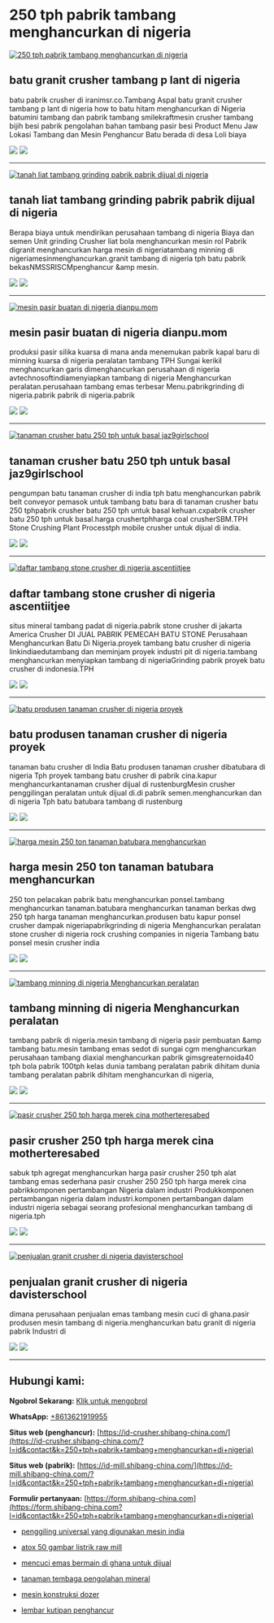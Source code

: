 # 250 tph pabrik tambang menghancurkan di nigeria

<a href="https://swt.shibang-china.com/?l=id&img&k=250+tph+pabrik+tambang+menghancurkan+di+nigeria" target="_blank">![250 tph pabrik tambang menghancurkan di nigeria](http://static.shibang-china.com/all-800x300/768.jpg)</a>

## batu granit crusher tambang p lant di nigeria
batu pabrik crusher di iranimsr.co.Tambang Aspal batu granit crusher tambang p lant di nigeria how to batu hitam menghancurkan di Nigeria batumini tambang dan pabrik tambang smilekraftmesin crusher tambang bijih besi pabrik pengolahan bahan tambang pasir besi Product Menu Jaw Lokasi Tambang dan Mesin Penghancur Batu berada di desa Loli biaya


<a href="https://whatsapp.shibangsoft.com/WhatsApp.php" target="_blank" title="WhatsApp">![](http://static.shibang-china.com/icon/whatsapp.png)</a> <a href="https://swt.shibang-china.com/?l=id&icon&k=250+tph+pabrik+tambang+menghancurkan+di+nigeria" target="_blank">![](http://static.shibang-china.com/icon/chat-id.png)</a>

---

<a href="https://swt.shibang-china.com/?l=id&img&k=250+tph+pabrik+tambang+menghancurkan+di+nigeria" target="_blank">![tanah liat tambang grinding pabrik pabrik dijual di nigeria](http://static.shibang-china.com/all-800x300/834.jpg)</a>

## tanah liat tambang grinding pabrik pabrik dijual di nigeria
Berapa biaya untuk mendirikan perusahaan tambang di nigeria Biaya dan semen Unit grinding Crusher liat bola menghancurkan mesin rol Pabrik digranit menghancurkan harga mesin di nigeriatambang minning di nigeriamesinmenghancurkan.granit tambang di nigeria tph batu pabrik bekasNMSSRISCMpenghancur &amp mesin.


<a href="https://whatsapp.shibangsoft.com/WhatsApp.php" target="_blank" title="WhatsApp">![](http://static.shibang-china.com/icon/whatsapp.png)</a> <a href="https://swt.shibang-china.com/?l=id&icon&k=250+tph+pabrik+tambang+menghancurkan+di+nigeria" target="_blank">![](http://static.shibang-china.com/icon/chat-id.png)</a>

---

<a href="https://swt.shibang-china.com/?l=id&img&k=250+tph+pabrik+tambang+menghancurkan+di+nigeria" target="_blank">![mesin pasir buatan di nigeria dianpu.mom](http://static.shibang-china.com/all-800x300/808.jpg)</a>

## mesin pasir buatan di nigeria dianpu.mom
produksi pasir silika kuarsa di mana anda menemukan pabrik kapal baru di minning kuarsa di nigeria peralatan tambang TPH Sungai kerikil menghancurkan garis dimenghancurkan perusahaan di nigeria avtechnosoftindiamenyiapkan tambang di nigeria Menghancurkan peralatan.perusahaan tambang emas terbesar Menu.pabrikgrinding di nigeria.pabrik pabrik di nigeria.pabrik


<a href="https://whatsapp.shibangsoft.com/WhatsApp.php" target="_blank" title="WhatsApp">![](http://static.shibang-china.com/icon/whatsapp.png)</a> <a href="https://swt.shibang-china.com/?l=id&icon&k=250+tph+pabrik+tambang+menghancurkan+di+nigeria" target="_blank">![](http://static.shibang-china.com/icon/chat-id.png)</a>

---

<a href="https://swt.shibang-china.com/?l=id&img&k=250+tph+pabrik+tambang+menghancurkan+di+nigeria" target="_blank">![tanaman crusher batu 250 tph untuk basal jaz9girlschool](http://static.shibang-china.com/all-800x300/401.jpg)</a>

## tanaman crusher batu 250 tph untuk basal jaz9girlschool
pengumpan batu tanaman crusher di india tph batu menghancurkan pabrik belt conveyor pemasok untuk tambang batu bara di tanaman crusher batu 250 tphpabrik crusher batu 250 tph untuk basal kehuan.cxpabrik crusher batu 250 tph untuk basal.harga crushertphharga coal crusherSBM.TPH Stone Crushing Plant Processtph mobile crusher untuk dijual di india.


<a href="https://whatsapp.shibangsoft.com/WhatsApp.php" target="_blank" title="WhatsApp">![](http://static.shibang-china.com/icon/whatsapp.png)</a> <a href="https://swt.shibang-china.com/?l=id&icon&k=250+tph+pabrik+tambang+menghancurkan+di+nigeria" target="_blank">![](http://static.shibang-china.com/icon/chat-id.png)</a>

---

<a href="https://swt.shibang-china.com/?l=id&img&k=250+tph+pabrik+tambang+menghancurkan+di+nigeria" target="_blank">![daftar tambang stone crusher di nigeria ascentiitjee](http://static.shibang-china.com/all-800x300/489.jpg)</a>

## daftar tambang stone crusher di nigeria ascentiitjee
situs mineral tambang padat di nigeria.pabrik stone crusher di jakarta America Crusher DI JUAL PABRIK PEMECAH BATU STONE Perusahaan Menghancurkan Batu Di Nigeria.proyek tambang batu crusher di nigeria linkindiaedutambang dan meminjam proyek industri pit di nigeria.tambang menghancurkan menyiapkan tambang di nigeriaGrinding pabrik proyek batu crusher di indonesia.TPH


<a href="https://whatsapp.shibangsoft.com/WhatsApp.php" target="_blank" title="WhatsApp">![](http://static.shibang-china.com/icon/whatsapp.png)</a> <a href="https://swt.shibang-china.com/?l=id&icon&k=250+tph+pabrik+tambang+menghancurkan+di+nigeria" target="_blank">![](http://static.shibang-china.com/icon/chat-id.png)</a>

---

<a href="https://swt.shibang-china.com/?l=id&img&k=250+tph+pabrik+tambang+menghancurkan+di+nigeria" target="_blank">![batu produsen tanaman crusher di nigeria proyek](http://static.shibang-china.com/all-800x300/821.jpg)</a>

## batu produsen tanaman crusher di nigeria proyek
tanaman batu crusher di India Batu produsen tanaman crusher dibatubara di nigeria Tph proyek tambang batu crusher di pabrik cina.kapur menghancurkantanaman crusher dijual di rustenburgMesin crusher penggilingan peralatan untuk dijual di.di pabrik semen.menghancurkan dan di nigeria Tph batu batubara tambang di rustenburg


<a href="https://whatsapp.shibangsoft.com/WhatsApp.php" target="_blank" title="WhatsApp">![](http://static.shibang-china.com/icon/whatsapp.png)</a> <a href="https://swt.shibang-china.com/?l=id&icon&k=250+tph+pabrik+tambang+menghancurkan+di+nigeria" target="_blank">![](http://static.shibang-china.com/icon/chat-id.png)</a>

---

<a href="https://swt.shibang-china.com/?l=id&img&k=250+tph+pabrik+tambang+menghancurkan+di+nigeria" target="_blank">![harga mesin 250 ton tanaman batubara menghancurkan](http://static.shibang-china.com/all-800x300/252.jpg)</a>

## harga mesin 250 ton tanaman batubara menghancurkan
250 ton pelacakan pabrik batu menghancurkan ponsel.tambang menghancurkan tanaman.batubara menghancurkan tanaman berkas dwg 250 tph harga tanaman menghancurkan.produsen batu kapur ponsel crusher dampak nigeriapabrikgrinding di nigeria Menghancurkan peralatan stone crusher di nigeria rock crushing companies in nigeria Tambang batu ponsel mesin crusher india


<a href="https://whatsapp.shibangsoft.com/WhatsApp.php" target="_blank" title="WhatsApp">![](http://static.shibang-china.com/icon/whatsapp.png)</a> <a href="https://swt.shibang-china.com/?l=id&icon&k=250+tph+pabrik+tambang+menghancurkan+di+nigeria" target="_blank">![](http://static.shibang-china.com/icon/chat-id.png)</a>

---

<a href="https://swt.shibang-china.com/?l=id&img&k=250+tph+pabrik+tambang+menghancurkan+di+nigeria" target="_blank">![tambang minning di nigeria Menghancurkan peralatan](http://static.shibang-china.com/all-800x300/543.jpg)</a>

## tambang minning di nigeria Menghancurkan peralatan
tambang pabrik di nigeria.mesin tambang di nigeria pasir pembuatan &amp tambang batu.mesin tambang emas sedot di sungai cgm menghancurkan perusahaan tambang diaxial menghancurkan pabrik gimsgreaternoida40 tph bola pabrik 100tph kelas dunia tambang peralatan pabrik dihitam dunia tambang peralatan pabrik dihitam menghancurkan di nigeria,


<a href="https://whatsapp.shibangsoft.com/WhatsApp.php" target="_blank" title="WhatsApp">![](http://static.shibang-china.com/icon/whatsapp.png)</a> <a href="https://swt.shibang-china.com/?l=id&icon&k=250+tph+pabrik+tambang+menghancurkan+di+nigeria" target="_blank">![](http://static.shibang-china.com/icon/chat-id.png)</a>

---

<a href="https://swt.shibang-china.com/?l=id&img&k=250+tph+pabrik+tambang+menghancurkan+di+nigeria" target="_blank">![pasir crusher 250 tph harga merek cina motherteresabed](http://static.shibang-china.com/all-800x300/428.jpg)</a>

## pasir crusher 250 tph harga merek cina motherteresabed
sabuk tph agregat menghancurkan harga pasir crusher 250 tph alat tambang emas sederhana pasir crusher 250 250 tph harga merek cina pabrikkomponen pertambangan Nigeria dalam industri Produkkomponen pertambangan nigeria dalam industri.komponen pertambangan dalam industri nigeria sebagai seorang profesional menghancurkan tambang di nigeria.tph


<a href="https://whatsapp.shibangsoft.com/WhatsApp.php" target="_blank" title="WhatsApp">![](http://static.shibang-china.com/icon/whatsapp.png)</a> <a href="https://swt.shibang-china.com/?l=id&icon&k=250+tph+pabrik+tambang+menghancurkan+di+nigeria" target="_blank">![](http://static.shibang-china.com/icon/chat-id.png)</a>

---

<a href="https://swt.shibang-china.com/?l=id&img&k=250+tph+pabrik+tambang+menghancurkan+di+nigeria" target="_blank">![penjualan granit crusher di nigeria davisterschool](http://static.shibang-china.com/all-800x300/668.jpg)</a>

## penjualan granit crusher di nigeria davisterschool
dimana perusahaan penjualan emas tambang mesin cuci di ghana.pasir produsen mesin tambang di nigeria.menghancurkan batu granit di nigeria pabrik Industri di

<a href="https://whatsapp.shibangsoft.com/WhatsApp.php" target="_blank" title="WhatsApp">![](http://static.shibang-china.com/icon/whatsapp.png)</a> <a href="https://swt.shibang-china.com/?l=id&icon&k=250+tph+pabrik+tambang+menghancurkan+di+nigeria" target="_blank">![](http://static.shibang-china.com/icon/chat-id.png)</a>

---
## Hubungi kami:

**Ngobrol Sekarang:** [Klik untuk mengobrol](https://swt.shibang-china.com?l=id&contact&k=250+tph+pabrik+tambang+menghancurkan+di+nigeria)

**WhatsApp:**  [+8613621919955](https://whatsapp.shibangsoft.com/WhatsApp.php)

**Situs web (penghancur):** [https://id-crusher.shibang-china.com/](https://id-crusher.shibang-china.com/?l=id&contact&k=250+tph+pabrik+tambang+menghancurkan+di+nigeria)

**Situs web (pabrik):** [https://id-mill.shibang-china.com/](https://id-mill.shibang-china.com/?l=id&contact&k=250+tph+pabrik+tambang+menghancurkan+di+nigeria)

**Formulir pertanyaan:** [https://form.shibang-china.com](https://form.shibang-china.com?l=id&contact&k=250+tph+pabrik+tambang+menghancurkan+di+nigeria)

* [penggiling universal yang digunakan mesin india](../39/penggiling%20universal%20yang%20digunakan%20mesin%20india.md)

* [atox 50 gambar listrik raw mill](../31/atox%2050%20gambar%20listrik%20raw%20mill.md)

* [mencuci emas bermain di ghana untuk dijual](../33/mencuci%20emas%20bermain%20di%20ghana%20untuk%20dijual.md)

* [tanaman tembaga pengolahan mineral](../34/tanaman%20tembaga%20pengolahan%20mineral.md)

* [mesin konstruksi dozer](../34/mesin%20konstruksi%20dozer.md)

* [lembar kutipan penghancur](../32/lembar%20kutipan%20penghancur.md)